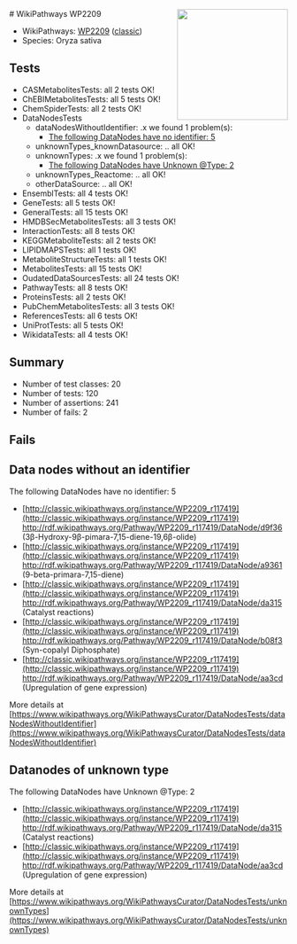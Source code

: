 <img style="float: right; width: 200px" src="https://upload.wikimedia.org/wikipedia/commons/thumb/8/83/Wplogo_with_text_500.png/640px-Wplogo_with_text_500.png" />
# WikiPathways WP2209

* WikiPathways: [WP2209](https://wikipathways.org/pathways/WP2209) ([classic](https://classic.wikipathways.org/instance/WP2209))
* Species: Oryza sativa
## Tests
* CASMetabolitesTests: all 2 tests OK!
* ChEBIMetabolitesTests: all 5 tests OK!
* ChemSpiderTests: all 2 tests OK!
* DataNodesTests
    * dataNodesWithoutIdentifier: .x we found 1 problem(s):
        * [The following DataNodes have no identifier: 5](#d2d32fa4)
    * unknownTypes_knownDatasource: .. all OK!
    * unknownTypes: .x we found 1 problem(s):
        * [The following DataNodes have Unknown @Type: 2](#839973e0)
    * unknownTypes_Reactome: .. all OK!
    * otherDataSource: .. all OK!
* EnsemblTests: all 4 tests OK!
* GeneTests: all 5 tests OK!
* GeneralTests: all 15 tests OK!
* HMDBSecMetabolitesTests: all 3 tests OK!
* InteractionTests: all 8 tests OK!
* KEGGMetaboliteTests: all 2 tests OK!
* LIPIDMAPSTests: all 1 tests OK!
* MetaboliteStructureTests: all 1 tests OK!
* MetabolitesTests: all 15 tests OK!
* OudatedDataSourcesTests: all 24 tests OK!
* PathwayTests: all 8 tests OK!
* ProteinsTests: all 2 tests OK!
* PubChemMetabolitesTests: all 3 tests OK!
* ReferencesTests: all 6 tests OK!
* UniProtTests: all 5 tests OK!
* WikidataTests: all 4 tests OK!


## Summary

* Number of test classes: 20
* Number of tests: 120
* Number of assertions: 241
* Number of fails: 2

## Fails

<a name="d2d32fa4" />

## Data nodes without an identifier

The following DataNodes have no identifier: 5

* [http://classic.wikipathways.org/instance/WP2209_r117419](http://classic.wikipathways.org/instance/WP2209_r117419) http://rdf.wikipathways.org/Pathway/WP2209_r117419/DataNode/d9f36 (3β-Hydroxy-9β-pimara-7,15-diene-19,6β-olide)
* [http://classic.wikipathways.org/instance/WP2209_r117419](http://classic.wikipathways.org/instance/WP2209_r117419) http://rdf.wikipathways.org/Pathway/WP2209_r117419/DataNode/a9361 (9-beta-primara-7,15-diene)
* [http://classic.wikipathways.org/instance/WP2209_r117419](http://classic.wikipathways.org/instance/WP2209_r117419) http://rdf.wikipathways.org/Pathway/WP2209_r117419/DataNode/da315 (Catalyst reactions)
* [http://classic.wikipathways.org/instance/WP2209_r117419](http://classic.wikipathways.org/instance/WP2209_r117419) http://rdf.wikipathways.org/Pathway/WP2209_r117419/DataNode/b08f3 (Syn-copalyl Diphosphate)
* [http://classic.wikipathways.org/instance/WP2209_r117419](http://classic.wikipathways.org/instance/WP2209_r117419) http://rdf.wikipathways.org/Pathway/WP2209_r117419/DataNode/aa3cd (Upregulation of gene expression)


More details at [https://www.wikipathways.org/WikiPathwaysCurator/DataNodesTests/dataNodesWithoutIdentifier](https://www.wikipathways.org/WikiPathwaysCurator/DataNodesTests/dataNodesWithoutIdentifier)

<a name="839973e0" />

## Datanodes of unknown type

The following DataNodes have Unknown @Type: 2

* [http://classic.wikipathways.org/instance/WP2209_r117419](http://classic.wikipathways.org/instance/WP2209_r117419) http://rdf.wikipathways.org/Pathway/WP2209_r117419/DataNode/da315 (Catalyst reactions)
* [http://classic.wikipathways.org/instance/WP2209_r117419](http://classic.wikipathways.org/instance/WP2209_r117419) http://rdf.wikipathways.org/Pathway/WP2209_r117419/DataNode/aa3cd (Upregulation of gene expression)


More details at [https://www.wikipathways.org/WikiPathwaysCurator/DataNodesTests/unknownTypes](https://www.wikipathways.org/WikiPathwaysCurator/DataNodesTests/unknownTypes)

